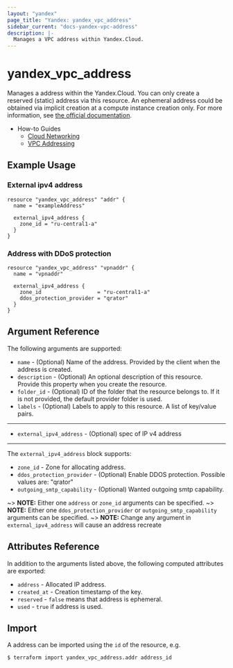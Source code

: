 ```yaml
---
layout: "yandex"
page_title: "Yandex: yandex_vpc_address"
sidebar_current: "docs-yandex-vpc-address"
description: |-
  Manages a VPC address within Yandex.Cloud.
---
```


# yandex\_vpc\_address

Manages a address within the Yandex.Cloud. You can only create a reserved (static) address via this resource. An ephemeral address could be obtained via implicit creation at a compute instance creation only. For more information, see [the official documentation](https://cloud.yandex.com/docs/vpc/concepts/address).

* How-to Guides
    * [Cloud Networking](https://cloud.yandex.com/docs/vpc/)
    * [VPC Addressing](https://cloud.yandex.com/docs/vpc/concepts/address)

## Example Usage

### External ipv4 address

```hcl
resource "yandex_vpc_address" "addr" {
  name = "exampleAddress"

  external_ipv4_address {
    zone_id = "ru-central1-a"
  }
}
```

### Address with DDoS protection

```hcl
resource "yandex_vpc_address" "vpnaddr" {
  name = "vpnaddr"

  external_ipv4_address {
    zone_id                  = "ru-central1-a"
    ddos_protection_provider = "qrator"
  }
}
```

## Argument Reference

The following arguments are supported:

* `name` - (Optional) Name of the address. Provided by the client when the address is created.
* `description` - (Optional) An optional description of this resource. Provide this property when
  you create the resource.
* `folder_id` - (Optional) ID of the folder that the resource belongs to. If it
    is not provided, the default provider folder is used.
* `labels` - (Optional) Labels to apply to this resource. A list of key/value pairs.

---

* `external_ipv4_address` - (Optional) spec of IP v4 address
---

The `external_ipv4_address` block supports:

* `zone_id` - Zone for allocating address.
* `ddos_protection_provider` - (Optional) Enable DDOS protection. Possible values are: "qrator"
* `outgoing_smtp_capability` - (Optional) Wanted outgoing smtp capability.

~> **NOTE:** Either one `address` or `zone_id` arguments can be specified.
~> **NOTE:** Either one `ddos_protection_provider` or `outgoing_smtp_capability` arguments can be specified.
~> **NOTE:** Change any argument in `external_ipv4_address` will cause an address recreate

## Attributes Reference

In addition to the arguments listed above, the following computed attributes are exported:

* `address` - Allocated IP address.
* `created_at` - Creation timestamp of the key.
* `reserved` - `false` means that address is ephemeral.
* `used` - `true` if address is used.

## Import

A address can be imported using the `id` of the resource, e.g.

```
$ terraform import yandex_vpc_address.addr address_id
```
